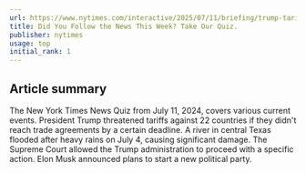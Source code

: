 ```yaml
---
url: https://www.nytimes.com/interactive/2025/07/11/briefing/trump-tariffs-texas-flooding-news-quiz.html
title: Did You Follow the News This Week? Take Our Quiz.
publisher: nytimes
usage: top
initial_rank: 1
---
```

## Article summary
The New York Times News Quiz from July 11, 2024, covers various current events. President Trump threatened tariffs against 22 countries if they didn't reach trade agreements by a certain deadline. A river in central Texas flooded after heavy rains on July 4, causing significant damage. The Supreme Court allowed the Trump administration to proceed with a specific action. Elon Musk announced plans to start a new political party.
